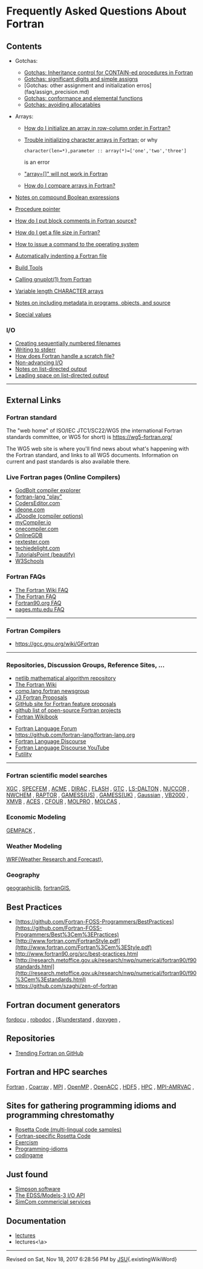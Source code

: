 Frequently Asked Questions About Fortran
========================================

Contents
--------

-   Gotchas:
    -   [Gotchas: Inheritance control for CONTAIN-ed procedures in Fortran](faq/contained.md)
    -   [Gotchas: significant digits and simple assigns](faq/assign_precision.md)
    -   [Gotchas: other assignment and initialization erros] (faq/assign_precision.md)
    -   [Gotchas: conformance and elemental functions](faq/conform.md)
    -   [Gotchas: avoiding allocatables](faq/avoiding_allocatables.md)
-   Arrays:
    -   [How do I initialize an array in row-column order in Fortran?](faq/row-column.md)
    -   [Trouble initializing character arrays in Fortran;](faq/character_array_initialization.md) or why

            character(len=*),parameter :: array(*)=['one','two','three']

        is an error

    -   [\"array=\[\]\" will not work in Fortran](faq/zero_elements.md)
    -   [How do I compare arrays in Fortran?](faq/compare_arrays.md)

-   [Notes on compound Boolean expressions](faq/short-circuit.md)
-   [Procedure pointer](faq/procedure_pointer.md)
-   [How do I put block comments in Fortran source?](faq/comments.md)
-   [How do I get a file size in Fortran?](faq/file_size.md)
-   [How to issue a command to the operating system](faq/system.md)
-   [Automatically indenting a Fortran file](faq/indent.md)
-   [Build Tools](faq/make.md)
-   [Calling gnuplot(1) from Fortran](faq/gnuplot.md)
-   [Variable length CHARACTER arrays](faq/difflength.md)
-   [Notes on including metadata in programs, objects, and
    source](faq/metadata.md)
-   [Special values](faq/special_values.md)

### I/O
-   [Creating sequentially numbered filenames](faq/numbered_files.md)
-   [Writing to stderr](faq/stderr.md)
-   [How does Fortran handle a scratch file?](faq/scratch.md)
-   [Non-advancing I/O](faq/nonadvancing.md)
-   [Notes on list-directed output](faq/list_directed.md)
-   [Leading space on list-directed output](faq/leading_space.md)

------------------------------------------------------------------------

External Links
--------------

### Fortran standard

The \"web home\" of ISO/IEC JTC1/SC22/WG5 (the international Fortran
standards committee, or WG5 for short) is <https://wg5-fortran.org/>

The WG5 web site is where you\'ll find news about what\'s happening with
the Fortran standard, and links to all WG5 documents. Information on
current and past standards is also available there.

### Live Fortran pages (Online Compilers)

-   [GodBolt compiler explorer](https://godbolt.org/)
-   [fortran-lang \"play\"](https://play.fortran-lang.org/)
-   [CodersEditor.com](https://coderseditor.com/)
-   [ideone.com](https://ideone.com/)
-   [JDoodle (compiler options)](https://www.jdoodle.com/execute-fortran-online/)
-   [myCompiler.io](https://www.mycompiler.io/new/fortran)
-   [onecompiler.com](https://onecompiler.com/fortran)
-   [OnlineGDB](https://www.onlinegdb.com/online_fortran_compiler)
-   [rextester.com](https://rextester.com/l/fortran_online_compiler)
-   [techiedelight.com](https://techiedelight.com/compiler/fortran)
-   [TutorialsPoint (beautify)](https://www.tutorialspoint.com/compile_fortran_online.php)
-   [W3Schools](https://www.w3schools.com/tryit/trycompiler.asp?filename=demo_fortran)

### Fortran FAQs

-   [The Fortran Wiki FAQ](http://fortranwiki.org/fortran/show/FAQ)
-   [The Fortran FAQ](http://www.faqs.org/faqs/fortran-faq/)
-   [Fortran90.org FAQ](http://www.fortran90.org/src/faq.html)
-   [pages.mtu.edu
    FAQ](http://pages.mtu.edu/~shene/COURSES/cs201/FAQ/compile.html)

------------------------------------------------------------------------

### Fortran Compilers

-   <https://gcc.gnu.org/wiki/GFortran>

------------------------------------------------------------------------

### Repositories, Discussion Groups, Reference Sites, \...

-   [netlib mathematical algorithm repository](http://netlib.org)
-   [The Fortran Wiki](http://fortranwiki.org)
-   [comp.lang.fortran
    newsgroup](https://groups.google.com/forum/#!forum/comp.lang.fortran)
-   [J3 Fortran
    Proposals](https://github.com/j3-fortran/fortran_proposals)
-   [GitHub site for Fortran feature
    proposals](https://github.com/j3-fortran/fortran_proposals)
-   [github list of open-source Fortran
    projects](https://github.com/fortran-lang/stdlib/wiki/List-of-popular-open-source-Fortran-projects)
-   [Fortran Wikibook](http://en.wikibooks.org/wiki/Fortran)

<!-- -->

-   [Fortran Language Forum](https://fortran-lang.org/)
-   <https://github.com/fortran-lang/fortran-lang.org>
-   [Fortran Language Discourse](https://fortran-lang.discourse.group)
-   [Fortran Language Discourse
    YouTube](https://www.youtube.com/channel/UCTYRAlVmMCGGcrMkKxQLurw)
-   [Futility](https://github.com/CASL/Futility)

------------------------------------------------------------------------

### Fortran scientific model searches

[XGC](http://www.google.com/search?q=%22XGC%22%20Fortran%20code) ,
[SPECFEM](http://www.google.com/search?q=%22SPECFEM%22%20Fortran%20code)
, [ACME](http://www.google.com/search?q=%22ACME%22%20Fortran%20code) ,
[DIRAC](http://www.google.com/search?q=%22DIRAC%22%20Fortran%20code) ,
[FLASH](http://www.google.com/search?q=%22FLASH%22%20Fortran%20code) ,
[GTC](http://www.google.com/search?q=%22GTC%22%20Fortran%20code) ,
[LS-DALTON](http://www.google.com/search?q=%22LS-DALTON%22%20Fortran%20code)
, [NUCCOR](http://www.google.com/search?q=%22NUCCOR%22%20Fortran%20code)
, [NWCHEM](http://www.google.com/search?q=%22NWCHEM%22%20Fortran%20code)
, [RAPTOR](http://www.google.com/search?q=%22RAPTOR%22%20Fortran%20code)
,
[GAMESS(US)](http://www.google.com/search?q=%22GAMESS(US)%22%20Fortran%20code)
,
[GAMESS(UK)](http://www.google.com/search?q=%22GAMESS(UK)%22%20Fortran%20code)
,
[Gaussian](http://www.google.com/search?q=%22Gaussian%22%20Fortran%20code)
, [VB2000](http://www.google.com/search?q=%22VB2000%22%20Fortran%20code)
, [XMVB](http://www.google.com/search?q=%22XMVB%22%20Fortran%20code) ,
[ACES](http://www.google.com/search?q=%22ACES%22%20Fortran%20code) ,
[CFOUR](http://www.google.com/search?q=%22CFOUR%22%20Fortran%20code) ,
[MOLPRO](http://www.google.com/search?q=%22MOLPRO%22%20Fortran%20code) ,
[MOLCAS](http://www.google.com/search?q=%22MOLCAS%22%20Fortran%20code) ,

### Economic Modeling

[GEMPACK](http://www.google.com/search?q=%2GEMPACK%22%20Fortran%20code)
,

### Weather Modeling

[WRF(Weather Research and
Forecast)](http://www.google.com/search?q=%2WRF%22%20Fortran%20code),

### Geography

[geographiclib](http://www.google.com/search?q=%2geographiclib%22%20Fortran%20code),
[fortranGIS](http://www.google.com/search?q=%2fortranGIS%22%20Fortran%20code),

Best Practices
--------------

-   [https://github.com/Fortran-FOSS-Programmers/BestPractices](https://github.com/Fortran-FOSS-Programmers/Best%3Cem%3EPractices)
-   [http://www.fortran.com/FortranStyle.pdf](http://www.fortran.com/Fortran%3Cem%3EStyle.pdf)
-   <http://www.fortran90.org/src/best-practices.html>
-   [http://research.metoffice.gov.uk/research/nwp/numerical/fortran90/f90standards.html](http://research.metoffice.gov.uk/research/nwp/numerical/fortran90/f90%3Cem%3Estandards.html)
-   <https://github.com/szaghi/zen-of-fortran>

Fortran document generators
---------------------------

[fordocu](http://www.google.com/search?q=%22fordocu%22%20Fortran%20code)
,
[robodoc](http://www.google.com/search?q=%22robodoc%22%20Fortran%20code)
,
[(\$)understand](http://www.google.com/search?q=%22understand%22%20Fortran%20code)
,
[doxygen](http://www.google.com/search?q=%22doxygen%22%20Fortran%20code)
,

Repositories
------------

-   [Trending Fortran on
    GitHub](https://github.com/trending/fortran?since=monthly)

Fortran and HPC searches
------------------------

[Fortran](http://www.google.com/search?q=%22Fortran%22%20Fortran%20code)
,
[Coarray](http://www.google.com/search?q=%22Coarray%22%20Fortran%20code)
, [MPI](http://www.google.com/search?q=%22MPI%22%20Fortran%20code) ,
[OpenMP](http://www.google.com/search?q=%22OpenMP%22%20Fortran%20code) ,
[OpenACC](http://www.google.com/search?q=%22OpenACC%22%20Fortran%20code)
, [HDF5](http://www.google.com/search?q=%22HDF5%22%20Fortran%20code) ,
[HPC](http://www.google.com/search?q=%22HPC%22%20Fortran%20code) ,
[MPI-AMRVAC](http://www.google.com/search?q=%22MPI-AMRVC%22%20Fortran%20code)
,

Sites for gathering programming idioms and programming chrestomathy
-------------------------------------------------------------------

-   [Rosetta Code (multi-lingual code samples)](https://www.rosettacode.org)
-   [Fortran-specific Rosetta
    Code](http://rosettacode.org/wiki/Category:Fortran)
-   [Exercism](https://exercism.io/)
-   [Programming-idioms](https://www.programming-idioms.org/)
-   [codingame](https://www.codingame.com/start)

Just found
----------

-   [Simpson software](https://caps.gsfc.nasa.gov/simpson/software.html)
-   [The EDSS/Models-3 I/O
    API](https://www.cmascenter.org/ioapi/documentation/all_versions/html/index.html)
-   [SimCom commericial services](https://http://simconglobal.com)

Documentation
-------------

-   [lectures](http://www.archer.ac.uk/training/course-material/2018/02/oofortran-daresbury/Lectures/L05-ClassesAndVisibility.pd)
-   lectures\<\\a\>

------------------------------------------------------------------------

Revised on Sat, Nov 18, 2017 6:28:56 PM by
[JSU](JSU.xhtml){.existingWikiWord}
